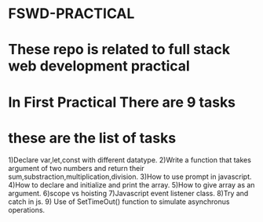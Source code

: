 # FSWD-PRACTICAL 
# These repo is related to full stack web development practical
# In First Practical There are 9 tasks 
# these are the list of tasks
1)Declare var,let,const with different datatype.
2)Write a function that takes argument of two numbers and return their sum,substraction,multiplication,division.
3)How to use prompt in javascript.
4)How to declare and initialize and print the array.
5)How to give array as an argument.
6)scope vs hoisting
7)Javascript event listener class.
8)Try and catch in js.
9) Use of SetTimeOut() function to simulate asynchronus operations.

